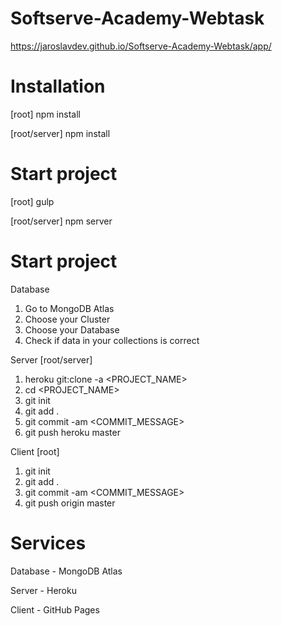 # Softserve-Academy-Webtask
https://jaroslavdev.github.io/Softserve-Academy-Webtask/app/

# Installation 
[root] npm install

[root/server] npm install

# Start project <dev>
[root] gulp
  
[root/server] npm server

# Start project <production>
Database
1. Go to MongoDB Atlas
2. Choose your Cluster
3. Choose your Database
4. Check if data in your collections is correct

Server [root/server]
1. heroku git:clone -a <PROJECT_NAME>
2. cd <PROJECT_NAME>
3. git init
4. git add .
5. git commit -am <COMMIT_MESSAGE>
6. git push heroku master

Client [root]
1. git init
2. git add .
3. git commit -am <COMMIT_MESSAGE>
4. git push origin master

# Services
Database - MongoDB Atlas

Server - Heroku

Client - GitHub Pages
